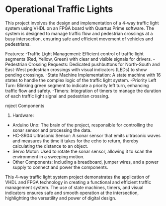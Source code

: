 # Operational Traffic Lights

This project involves the design and implementation of a 4-way traffic light system using VHDL on an FPGA board with Quartus Prime software. The system is designed to manage traffic flow and pedestrian crossings at a busy intersection, ensuring safe and efficient movement of vehicles and pedestrians.

Features:
-Traffic Light Management: Efficient control of traffic light segments (Red, Yellow, Green) with clear and visible signals for drivers.
-Pedestrian Crossing Requests: Dedicated pushbuttons for North-South and East-West pedestrian crossings with visual indicators (LEDs) to show pending crossings.
-State Machine Implementation: A state machine with 16 states to handle the complex logic of the traffic light system.
-Priority Left Turn: Blinking green segment to indicate a priority left turn, enhancing traffic flow and safety.
-Timers: Integration of timers to manage the duration of each traffic light signal and pedestrian crossing.

roject Components

1. Hardware:
- Arduino Uno: The brain of the project, responsible for controlling the sonar sensor and processing the data.
- HC-SR04 Ultrasonic Sensor: A sonar sensor that emits ultrasonic waves and measures the time it takes for the echo to return, thereby calculating the distance to an object.
- Servo Motor: Used to rotate the sonar sensor, allowing it to scan the environment in a sweeping motion.
- Other Components: Including a breadboard, jumper wires, and a power supply to connect and power the components.

This 4-way traffic light system project demonstrates the application of VHDL and FPGA technology in creating a functional and efficient traffic management system. The use of state machines, timers, and visual indicators ensures safe and smooth operation at the intersection, highlighting the versatility and power of digital design.
